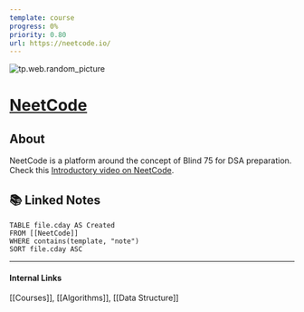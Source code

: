 ```yaml
---
template: course
progress: 0%
priority: 0.80
url: https://neetcode.io/
---
```

![tp.web.random_picture](https://images.unsplash.com/photo-1464014067366-e69d8b432b8a?crop=entropy&cs=tinysrgb&fit=crop&fm=jpg&h=300&ixid=MnwxfDB8MXxyYW5kb218MHx8bGFuZHNjYXBlLHdhdGVyLG1vdW50YWlufHx8fHx8MTY2MTM1MzQ4Nw&ixlib=rb-1.2.1&q=80&utm_campaign=api-credit&utm_medium=referral&utm_source=unsplash_source&w=900)

# [NeetCode](https://neetcode.io/)

## About
NeetCode is a platform around the concept of Blind 75 for DSA preparation. Check this [Introductory video on NeetCode](https://www.youtube.com/watch?v=aa2ijyWBBIc).

## 📚 Linked Notes
```dataview
TABLE file.cday AS Created 
FROM [[NeetCode]]
WHERE contains(template, "note") 
SORT file.cday ASC
```

---
#### Internal Links
[[Courses]], [[Algorithms]], [[Data Structure]]
